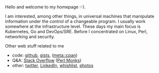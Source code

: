 Hello and welcome to my homepage :-).

I am interested, among other things, in universal machines that manipulate information under the control of a changeable program. I usually work somewhere at the infrastructure level. These days my main focus is Kubernetes, Go and DevOps/SRE. Before I concentrated on Linux, Perl, networking and security.

Other web stuff related to me

* code: [github](https://github.com/jreisinger), [gists](https://gist.github.com/search?q=user%3Ajreisinger), ([meta::cpan](https://metacpan.org/author/REISINGE))
* Q&A: [Stack Overflow](https://stackoverflow.com/users/1039320/jreisinger) ([Perl Monks](https://perlmonks.org/?node_id=6364;user=reisinge))
* other: [twitter](https://twitter.com/JozefReisinger), [LinkedIn](https://www.linkedin.com/in/jozefreisinger/), [whishlist](https://amzn.com/w/23WE353M6O53S), [photos](https://www.flickr.com/photos/jozrei)
